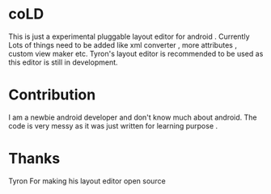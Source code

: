 # coLD

This is just a experimental pluggable layout editor for android .
Currently Lots of things need to be added like xml converter , more attributes , custom view maker etc.
Tyron's layout editor is recommended to be used as this editor is still in development.

# Contribution
I am a newbie android developer and don't know much about android.
The code is very messy as it was just written for learning purpose .

# Thanks
Tyron For making his layout editor open source
